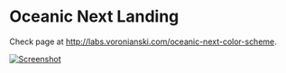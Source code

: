 # Oceanic Next Landing

Check page at http://labs.voronianski.com/oceanic-next-color-scheme.

[![Screenshot](https://dl.dropboxusercontent.com/u/100463011/oceanic-next-landing.png)](http://labs.voronianski.com/oceanic-next-color-scheme)

